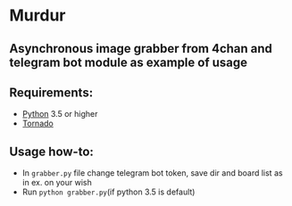 # Murdur

## Asynchronous image grabber from 4chan and telegram bot module as example of usage

## Requirements:

- [Python](https://www.python.org/) 3.5 or higher
- [Tornado](http://www.tornadoweb.org/en/stable/)

## Usage how-to:

- In `grabber.py` file change telegram bot token, save dir and board list as in ex. on your wish
- Run `python grabber.py`(if python 3.5 is default)
